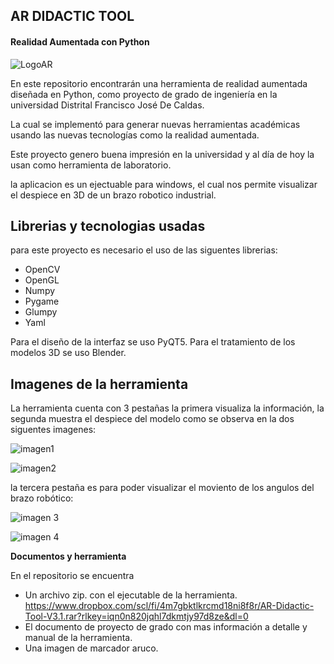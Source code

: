 ## AR DIDACTIC TOOL
####  Realidad Aumentada con Python

![LogoAR](https://github.com/Estebansua1946/AR-Didactic-Tool/assets/69435188/82719f30-74ef-4c7e-b27d-37e6ef59514d)

En este repositorio encontrarán una herramienta de realidad aumentada diseñada en Python, como proyecto de grado de ingeniería en la universidad Distrital Francisco José De Caldas.

La cual se implementó para generar nuevas herramientas académicas usando las nuevas tecnologías como la realidad aumentada.

Este proyecto genero buena impresión en la universidad y al día de hoy la usan como herramienta de laboratorio.

la aplicacion es un ejectuable para windows, el cual nos permite visualizar el despiece en 3D de un brazo robotico industrial.

## Librerias y tecnologias usadas
para este proyecto es necesario el uso de las siguentes librerias:

- OpenCV
- OpenGL
- Numpy
- Pygame
- Glumpy
- Yaml

Para el diseño de la interfaz se uso PyQT5.
Para el tratamiento de los modelos 3D se uso Blender.

## Imagenes de la herramienta

La herramienta cuenta con 3 pestañas la primera visualiza la información,
la segunda muestra el despiece del modelo como se observa en la dos siguentes imagenes:

![imagen1](https://github.com/Estebansua1946/AR-Didactic-Tool/assets/69435188/3ced15dc-cb1e-4bf0-8da7-cc6520246304)

![imagen2](https://github.com/Estebansua1946/AR-Didactic-Tool/assets/69435188/693b7585-957c-4aad-9302-d191c055867e)

la tercera pestaña es para poder visualizar el moviento de los angulos del brazo robótico:

![imagen 3](https://github.com/Estebansua1946/AR-Didactic-Tool/assets/69435188/a5811c67-682c-4501-a27e-9b74ce1e05bb)

![imagen 4](https://github.com/Estebansua1946/AR-Didactic-Tool/assets/69435188/941693cc-ea50-40c3-a636-e9533841607d)

**Documentos y herramienta**

En el repositorio se encuentra

-  Un archivo zip. con el ejecutable de la herramienta.
   https://www.dropbox.com/scl/fi/4m7gbktlkrcmd18ni8f8r/AR-Didactic-Tool-V3.1.rar?rlkey=iqn0n820jqhl7dkmtjy97d8ze&dl=0
- El documento de proyecto de grado con mas información a detalle y manual de la herramienta.
- Una imagen de marcador aruco.




